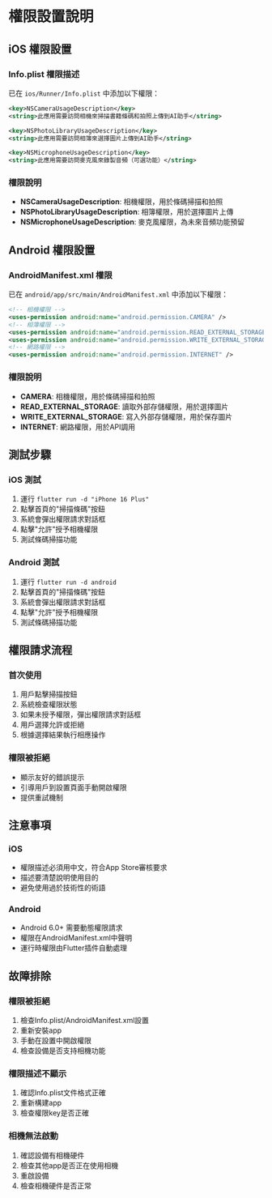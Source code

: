 # 權限設置說明

## iOS 權限設置

### Info.plist 權限描述
已在 `ios/Runner/Info.plist` 中添加以下權限：

```xml
<key>NSCameraUsageDescription</key>
<string>此應用需要訪問相機來掃描書籍條碼和拍照上傳到AI助手</string>

<key>NSPhotoLibraryUsageDescription</key>
<string>此應用需要訪問相簿來選擇圖片上傳到AI助手</string>

<key>NSMicrophoneUsageDescription</key>
<string>此應用需要訪問麥克風來錄製音頻（可選功能）</string>
```

### 權限說明
- **NSCameraUsageDescription**: 相機權限，用於條碼掃描和拍照
- **NSPhotoLibraryUsageDescription**: 相簿權限，用於選擇圖片上傳
- **NSMicrophoneUsageDescription**: 麥克風權限，為未來音頻功能預留

## Android 權限設置

### AndroidManifest.xml 權限
已在 `android/app/src/main/AndroidManifest.xml` 中添加以下權限：

```xml
<!-- 相機權限 -->
<uses-permission android:name="android.permission.CAMERA" />
<!-- 相簿權限 -->
<uses-permission android:name="android.permission.READ_EXTERNAL_STORAGE" />
<uses-permission android:name="android.permission.WRITE_EXTERNAL_STORAGE" />
<!-- 網路權限 -->
<uses-permission android:name="android.permission.INTERNET" />
```

### 權限說明
- **CAMERA**: 相機權限，用於條碼掃描和拍照
- **READ_EXTERNAL_STORAGE**: 讀取外部存儲權限，用於選擇圖片
- **WRITE_EXTERNAL_STORAGE**: 寫入外部存儲權限，用於保存圖片
- **INTERNET**: 網路權限，用於API調用

## 測試步驟

### iOS 測試
1. 運行 `flutter run -d "iPhone 16 Plus"`
2. 點擊首頁的"掃描條碼"按鈕
3. 系統會彈出權限請求對話框
4. 點擊"允許"授予相機權限
5. 測試條碼掃描功能

### Android 測試
1. 運行 `flutter run -d android`
2. 點擊首頁的"掃描條碼"按鈕
3. 系統會彈出權限請求對話框
4. 點擊"允許"授予相機權限
5. 測試條碼掃描功能

## 權限請求流程

### 首次使用
1. 用戶點擊掃描按鈕
2. 系統檢查權限狀態
3. 如果未授予權限，彈出權限請求對話框
4. 用戶選擇允許或拒絕
5. 根據選擇結果執行相應操作

### 權限被拒絕
- 顯示友好的錯誤提示
- 引導用戶到設置頁面手動開啟權限
- 提供重試機制

## 注意事項

### iOS
- 權限描述必須用中文，符合App Store審核要求
- 描述要清楚說明使用目的
- 避免使用過於技術性的術語

### Android
- Android 6.0+ 需要動態權限請求
- 權限在AndroidManifest.xml中聲明
- 運行時權限由Flutter插件自動處理

## 故障排除

### 權限被拒絕
1. 檢查Info.plist/AndroidManifest.xml設置
2. 重新安裝app
3. 手動在設置中開啟權限
4. 檢查設備是否支持相機功能

### 權限描述不顯示
1. 確認Info.plist文件格式正確
2. 重新構建app
3. 檢查權限key是否正確

### 相機無法啟動
1. 確認設備有相機硬件
2. 檢查其他app是否正在使用相機
3. 重啟設備
4. 檢查相機硬件是否正常

